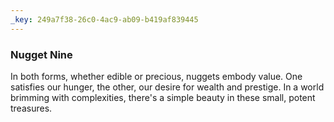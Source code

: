 ```yaml
---
_key: 249a7f38-26c0-4ac9-ab09-b419af839445
---
```


### Nugget Nine

In both forms, whether edible or precious, nuggets embody value. One satisfies our hunger, the other, our desire for wealth and prestige. In a world brimming with complexities, there's a simple beauty in these small, potent treasures.
